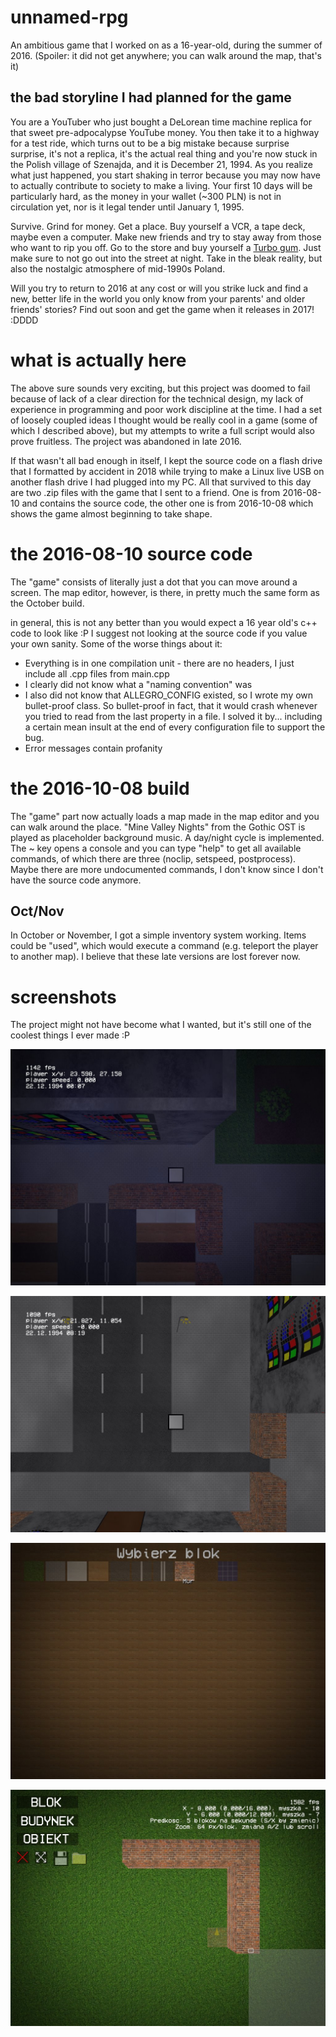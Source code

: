 # unnamed-rpg

An ambitious game that I worked on as a 16-year-old, during the summer of 2016.
(Spoiler: it did not get anywhere; you can walk around the map, that's it)

## the bad storyline I had planned for the game
You are a YouTuber who just bought a DeLorean time machine replica for that
sweet pre-adpocalypse YouTube money. You then take it to a highway for a test
ride, which turns out to be a big mistake because surprise surprise, it's not
a replica, it's the actual real thing and you're now stuck in the Polish
village of Szenajda, and it is December 21, 1994. As you realize what just
happened, you start shaking in terror because you may now have to actually
contribute to society to make a living. Your first 10 days will be particularly
hard, as the money in your wallet (~300 PLN) is not in circulation yet, nor is
it legal tender until January 1, 1995.

Survive. Grind for money. Get a place. Buy yourself a VCR, a tape deck, maybe 
even a computer. Make new friends and try to stay away from those who want
to rip you off. Go to the store and buy yourself a 
[Turbo gum](https://en.wikipedia.org/wiki/Turbo_(chewing_gum)). 
Just make sure to not go out into the street at night.
Take in the bleak reality, but also the nostalgic atmosphere of mid-1990s
Poland. 

Will you try to return to 2016 at any cost or will you strike luck and find
a new, better life in the world you only know from your parents' and older
friends' stories? Find out soon and get the game when it releases in 2017!
:DDDD


# what is actually here
The above sure sounds very exciting, but this project was doomed to fail
because of lack of a clear direction for the technical design, my lack of
experience in programming and poor work discipline at the time. I had a set 
of loosely coupled ideas I thought would be really cool in a game (some of
which I described above), but my attempts to write a full script would also 
prove fruitless. The project was abandoned in late 2016.

If that wasn't all bad enough in itself, I kept the source code on a flash
drive that I formatted by accident in 2018 while trying to make a Linux live
USB on another flash drive I had plugged into my PC. All that survived to this
day are two .zip files with the game that I sent to a friend. One is from
2016-08-10 and contains the source code, the other one is from 2016-10-08
which shows the game almost beginning to take shape.

# the 2016-08-10 source code

The "game" consists of literally just a dot that you can move around a screen.
The map editor, however, is there, in pretty much the same form as the 
October build.

in general, this is not any better than you would expect a 16 year old's c++
code to look like :P I suggest not looking at the source code if you value
your own sanity. Some of the worse things about it:

 - Everything is in one compilation unit - there are no headers, I just 
 include all .cpp files from main.cpp
 - I clearly did not know what a "naming convention" was
 - I also did not know that ALLEGRO_CONFIG existed, so I wrote my own 
 bullet-proof class. So bullet-proof in fact, that it would crash whenever
  you tried to read from the last property in a file. I solved it by... 
  including a certain mean insult at the end of every configuration file 
  to support the bug.
 - Error messages contain profanity

# the 2016-10-08 build
The "game" part now actually loads a map made in the map editor and you can 
walk around the place. "Mine Valley Nights" from the Gothic OST is played as
placeholder background music.
A day/night cycle is implemented. The ~ key opens a
console and you can type "help" to get all available commands, of which there
are three (noclip, setspeed, postprocess). Maybe there are more undocumented
commands, I don't know since I don't have the source code anymore.

## Oct/Nov

In October or November, I got a simple inventory system working. Items could
be "used", which would execute a command (e.g. teleport the player to another
map). I believe that these late versions are lost forever now.

# screenshots

The project might not have become what I wanted, but it's still one of the 
coolest things I ever made :P

![s1](screenshots/s1.jpg)

![s2](screenshots/s2.jpg)

![s3](screenshots/s3.jpg)

![s4](screenshots/s4.jpg)


